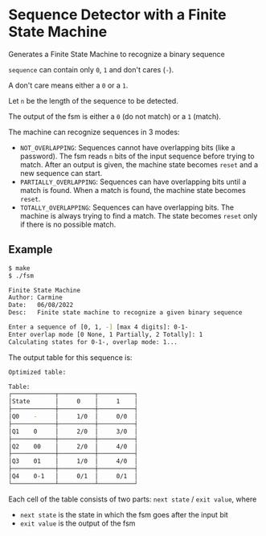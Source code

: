 # Sequence Detector with a Finite State Machine
Generates a Finite State Machine to recognize a binary sequence

`sequence` can contain only `0`, `1` and don't cares (`-`).

A don't care means either a `0` or a `1`.

Let `n` be the length of the sequence to be detected.

The output of the fsm is either a `0` (do not match) or a `1` (match).

The machine can recognize sequences in 3 modes:
- `NOT_OVERLAPPING`: Sequences cannot have overlapping bits (like a password). The fsm reads `n` bits of the input sequence before trying to match.
  After an output is given, the machine state becomes `reset` and a new sequence can start.
- `PARTIALLY_OVERLAPPING`: Sequences can have overlapping bits until a match is found. When a match is found, the machine state becomes `reset`.
- `TOTALLY_OVERLAPPING`: Sequences can have overlapping bits. The machine is always trying to find a match. The state becomes `reset` only if there is no possible match.

## Example
```bash
$ make
$ ./fsm

Finite State Machine
Author: Carmine
Date:   06/08/2022
Desc:   Finite state machine to recognize a given binary sequence

Enter a sequence of [0, 1, -] [max 4 digits]: 0-1-
Enter overlap mode [0 None, 1 Partially, 2 Totally]: 1
Calculating states for 0-1-, overlap mode: 1...

```
The output table for this sequence is:
``` bash
Optimized table:

Table:
┌────────────┬──────────┬──────────┐
│State       │     0    │     1    │
├────────────┼──────────┼──────────┤
│Q0    -     │     1/0  │     0/0  │
├────────────┼──────────┼──────────┤
│Q1    0     │     2/0  │     3/0  │
├────────────┼──────────┼──────────┤
│Q2    00    │     2/0  │     4/0  │
├────────────┼──────────┼──────────┤
│Q3    01    │     1/0  │     4/0  │
├────────────┼──────────┼──────────┤
│Q4    0-1   │     0/1  │     0/1  │
└────────────┴──────────┴──────────┘
```

Each cell of the table consists of two parts: `next state` / `exit value`, where

- `next state` is the state in which the fsm goes after the input bit
- `exit value` is the output of the fsm 
